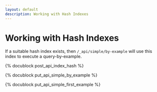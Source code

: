 ```yaml
---
layout: default
description: Working with Hash Indexes
---
```

Working with Hash Indexes
=========================

If a suitable hash index exists, then `/_api/simple/by-example` will use this
index to execute a query-by-example.

<!-- js/actions/api-index.js -->
{% docublock post_api_index_hash %}

<!-- js/actions/api-index.js -->
{% docublock put_api_simple_by_example %}

<!-- js/actions/api-index.js -->
{% docublock put_api_simple_first_example %}
